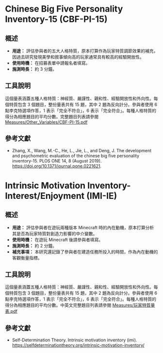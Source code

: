 # Chinese Big Five Personality Inventory-15 (CBF-PI-15)

## 概述

- **用途：** 評估參與者的五大人格特質，原本打算作為玩家特質調節效果的補充，因過去研究發現美學和敘事傾向高的玩家通常具有較高的經驗開放性。
- **使用時機：** 在招募表單中請報名者填寫。
- **施測時長：** 約 3 分鐘。

## 工具說明

這個量表涵蓋五種人格特質：神經質、嚴謹性、親和性、經驗開放性和外向性。每個特質包含 3 個題目，整份量表共有 15 題，其中 2 題為反向計分。參與者使用 6 點李克特選項作答，1 表示「完全不符合」，6 表示「完全符合」。每種人格特質的得分為相應題目的平均分數。完整題目列表請參閱 [Measures/Other_Variables/CBF-PI-15.pdf](CBF-PI-15.pdf)

## 參考文獻

- Zhang, X., Wang, M.-C., He, L., Jie, L., and Deng, J. The development and psychometric evaluation of the chinese big five personality inventory-15. PLOS ONE 14, 8 (August 2019). https://doi.org/10.1371/journal.pone.0221621.

# Intrinsic Motivation Inventory-Interest/Enjoyment (IMI-IE)

## 概述

- **用途：** 評估參與者在遊玩兩種版本 Minecraft 時的內在動機，原本打算分析其是否為玩家特質對創造力影響的中介變數。
- **使用時機：** 在遊玩 Minecraft 後請參與者填寫。
- **施測時長：** 約 2 分鐘。
- **補充事項：** 本研究還記錄了參與者在建造任務所投入的時間，作為內在動機的客觀衡量指標。

## 工具說明

這個量表涵蓋五種人格特質：神經質、嚴謹性、親和性、經驗開放性和外向性。每個特質包含 3 個題目，整份量表共有 15 題，其中 2 題為反向計分。參與者使用 6 點李克特選項作答，1 表示「完全不符合」，6 表示「完全符合」。每種人格特質的得分為相應題目的平均分數。中英文完整題目列表請參閱 [Measures/玩家特質量表.pdf](玩家特質量表.pdf)

## 參考文獻

- Self-Determination Theory. Intrinsic motivation inventory (imi). https://selfdeterminationtheory.org/intrinsic-motivation-inventory/
